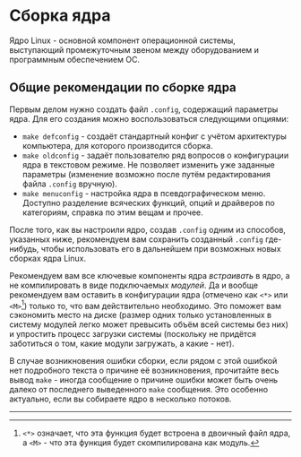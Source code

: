 # Сборка ядра

Ядро Linux - основной компонент операционной системы, выступающий промежуточным звеном между оборудованием и программным обеспечением ОС.

## Общие рекомендации по сборке ядра

Первым делом нужно создать файл `.config`, содержащий параметры ядра. Для его создания можно воспользоваться следующими опциями:

- `make defconfig` - создаёт стандартный конфиг с учётом архитектуры компьютера, для которого производится сборка.
- `make oldconfig` - задаёт пользователю ряд вопросов о конфигурации ядра в текстовом режиме. Не позволяет изменить уже заданные параметры (изменение возможно после путём редактирования файла `.config` вручную).
- `make menuconfig` - настройка ядра в псевдографическом меню. Доступно разделение всяческих функций, опций и драйверов по категориям, справка по этим вещам и прочее.

После того, как вы настроили ядро, создав `.config` одним из способов, указанных ниже, рекомендуем вам сохранить созданный `.config` где-нибудь, чтобы использовать его в дальнейшем при возможных новых сборках ядра Linux.

Рекомендуем вам все ключевые компоненты ядра *встраивать* в ядро, а не компилировать в виде подключаемых *модулей*. Да и вообще рекомендуем вам оставить в конфигурации ядра (отмечено как `<*>` или `<M>`[^1]) только то, что вам действительно необходимо. Это поможет вам сэкономить место на диске (размер одних только установленных в систему модулей легко может превысить объём всей системы без них) и упростить процесс загрузки системы (поскольку не придётся заботиться о том, какие модули загружать, а какие - нет).

В случае возникновения ошибки сборки, если рядом с этой ошибкой нет подробного текста о причине её возникновения, прочитайте весь вывод `make` - иногда сообщение о причине ошибки может быть очень далеко от последнего выведенного `make` сообщения. Это особенно актуально, если вы собираете ядро в несколько потоков.

---

[^1]: `<*>` означает, что эта функция будет встроена в двоичный файл ядра, а `<M>` - что эта функция будет скомпилирована как модуль.

